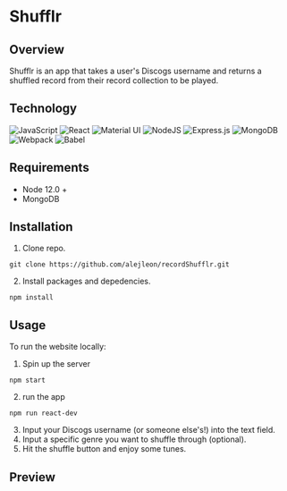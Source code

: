 # Shufflr

## Overview

Shufflr is an app that takes a user's Discogs username and returns a shuffled record from their record collection to be played.

## Technology

![JavaScript](https://img.shields.io/badge/javascript-%23323330.svg?style=for-the-badge&logo=javascript&logoColor=%23F7DF1E)
![React](https://img.shields.io/badge/react-%2320232a.svg?style=for-the-badge&logo=react&logoColor=%2361DAFB)
![Material UI](https://img.shields.io/badge/materialui-%230081CB.svg?style=for-the-badge&logo=material-ui&logoColor=white)
![NodeJS](https://img.shields.io/badge/node.js-6DA55F?style=for-the-badge&logo=node.js&logoColor=white)
![Express.js](https://img.shields.io/badge/express.js-%23404d59.svg?style=for-the-badge&logo=express&logoColor=%2361DAFB)
![MongoDB](https://img.shields.io/badge/MongoDB-%234ea94b.svg?style=for-the-badge&logo=mongodb&logoColor=white)
![Webpack](https://img.shields.io/badge/webpack-%238DD6F9.svg?style=for-the-badge&logo=webpack&logoColor=black)
![Babel](https://img.shields.io/badge/Babel-F9DC3e?style=for-the-badge&logo=babel&logoColor=black)


## Requirements

- Node 12.0 +
- MongoDB

## Installation
1. Clone repo.
```
git clone https://github.com/alejleon/recordShufflr.git
```
2. Install packages and depedencies.
```
npm install
```

## Usage
To run the website locally:

1. Spin up the server
```
npm start
```
2. run the app
```
npm run react-dev
```
3. Input your Discogs username (or someone else's!) into the text field.
4. Input a specific genre you want to shuffle through (optional).
5. Hit the shuffle button and enjoy some tunes. 

## Preview


